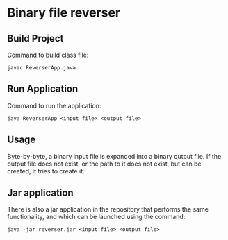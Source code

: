 # Binary file reverser

## Build Project
Command to build class file:
```
javac ReverserApp.java
```

## Run Application
Command to run the application:
```
java ReverserApp <input file> <output file>
```

## Usage
Byte-by-byte, a binary input file is expanded into a binary output file. 
If the output file does not exist, or the path to it does not exist, 
but can be created, it tries to create it.

## Jar application
There is also a jar application in the repository that performs the same functionality, and which can be launched using the command:
```
java -jar reverser.jar <input file> <output file>
```
